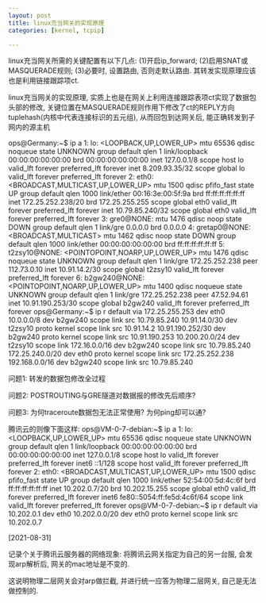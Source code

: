 ```yaml
---
layout: post
title: linux充当网关的实现原理
categories: [kernel, tcpip]

---
```


 linux充当网关所需的关键配置有以下几点: (1)开启ip_forward; (2)启用SNAT或MASQUERADE规则; (3)必要时, 设置路由, 否则走默认路由. 其转发实现原理应该也是利用链接跟踪项ct.

linux充当网关的实现原理, 实质上也是在网关上利用连接跟踪表项ct实现了数据包头部的修改, 关键位置在MASQUERADE规则作用下修改了ct的REPLY方向tuplehash(内核中代表连接标识的五元组), 从而回包到达网关后, 能正确转发到子网内的源主机

ops@Germany:~$ ip a
1: lo: <LOOPBACK,UP,LOWER_UP> mtu 65536 qdisc noqueue state UNKNOWN group default qlen 1
    link/loopback 00:00:00:00:00:00 brd 00:00:00:00:00:00
    inet 127.0.0.1/8 scope host lo
       valid_lft forever preferred_lft forever
    inet 8.209.93.35/32 scope global lo
       valid_lft forever preferred_lft forever
2: eth0: <BROADCAST,MULTICAST,UP,LOWER_UP> mtu 1500 qdisc pfifo_fast state UP group default qlen 1000
    link/ether 00:16:3e:00:5f:9a brd ff:ff:ff:ff:ff:ff
    inet 172.25.252.238/20 brd 172.25.255.255 scope global eth0
       valid_lft forever preferred_lft forever
    inet 10.79.85.240/32 scope global eth0
       valid_lft forever preferred_lft forever
3: gre0@NONE: <NOARP> mtu 1476 qdisc noop state DOWN group default qlen 1
    link/gre 0.0.0.0 brd 0.0.0.0
4: gretap0@NONE: <BROADCAST,MULTICAST> mtu 1462 qdisc noop state DOWN group default qlen 1000
    link/ether 00:00:00:00:00:00 brd ff:ff:ff:ff:ff:ff
5: t2zsy10@NONE: <POINTOPOINT,NOARP,UP,LOWER_UP> mtu 1476 qdisc noqueue state UNKNOWN group default qlen 1
    link/gre 172.25.252.238 peer 112.73.0.10
    inet 10.91.14.2/30 scope global t2zsy10
       valid_lft forever preferred_lft forever
6: b2gw240@NONE: <POINTOPOINT,NOARP,UP,LOWER_UP> mtu 1400 qdisc noqueue state UNKNOWN group default qlen 1
    link/gre 172.25.252.238 peer 47.52.94.61
    inet 10.91.190.253/30 scope global b2gw240
       valid_lft forever preferred_lft forever
ops@Germany:~$ ip r
default via 172.25.255.253 dev eth0
10.0.0.0/8 dev b2gw240 scope link src 10.79.85.240
10.91.14.0/30 dev t2zsy10 proto kernel scope link src 10.91.14.2
10.91.190.252/30 dev b2gw240 proto kernel scope link src 10.91.190.253
10.200.20.0/24 dev t2zsy10 scope link
172.16.0.0/16 dev b2gw240 scope link src 10.79.85.240
172.25.240.0/20 dev eth0 proto kernel scope link src 172.25.252.238
192.168.0.0/16 dev b2gw240 scope link src 10.79.85.240

问题1: 转发的数据包修改全过程

问题2: POSTROUTING与GRE隧道对数据报的修改先后顺序?

问题3: 为何traceroute数据包无法正常使用? 为何ping却可以通?

腾讯云的则像下面这样:
ops@VM-0-7-debian:~$ ip a
1: lo: <LOOPBACK,UP,LOWER_UP> mtu 65536 qdisc noqueue state UNKNOWN group default qlen 1
    link/loopback 00:00:00:00:00:00 brd 00:00:00:00:00:00
    inet 127.0.0.1/8 scope host lo
       valid_lft forever preferred_lft forever
    inet6 ::1/128 scope host
       valid_lft forever preferred_lft forever
2: eth0: <BROADCAST,MULTICAST,UP,LOWER_UP> mtu 1500 qdisc pfifo_fast state UP group default qlen 1000
    link/ether 52:54:00:5d:4c:6f brd ff:ff:ff:ff:ff:ff
    inet 10.202.0.7/20 brd 10.202.15.255 scope global eth0
       valid_lft forever preferred_lft forever
    inet6 fe80::5054:ff:fe5d:4c6f/64 scope link
       valid_lft forever preferred_lft forever
ops@VM-0-7-debian:~$ ip r
default via 10.202.0.1 dev eth0
10.202.0.0/20 dev eth0 proto kernel scope link src 10.202.0.7

[2021-08-31]

记录个关于腾讯云服务器的网络现象: 将腾讯云网关指定为自己的另一台服, 会发现arp解析后, 网关的mac地址是不变的.

这说明物理二层网关会对arp做拦截, 并进行统一应答为物理二层网关, 自己是无法做控制的.